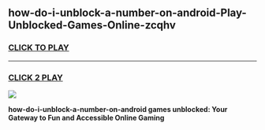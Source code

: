 
## how-do-i-unblock-a-number-on-android-Play-Unblocked-Games-Online-zcqhv
<h3>
<a href="https://premium76.site?title=how-do-i-unblock-a-number-on-android&ref=25A">CLICK TO PLAY</a></h3>
<hr>

<h3>
<a href="https://premium76.site?title=how-do-i-unblock-a-number-on-android&ref=25A">CLICK 2 PLAY</a>
  
</h3>

<a href="https://premium76.site?title=how-do-i-unblock-a-number-on-android&ref=25A"><img src="https://clearcache.store/games.png"></a>


**how-do-i-unblock-a-number-on-android games unblocked: Your Gateway to Fun and Accessible Online Gaming**
